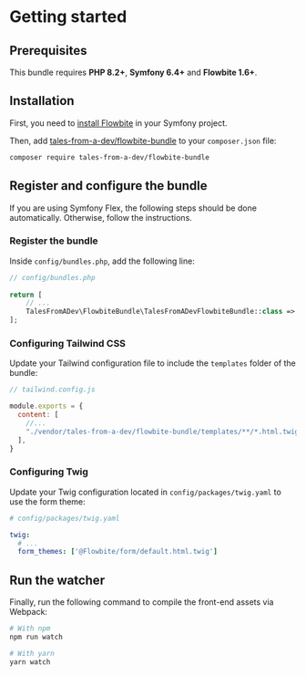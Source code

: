 # Getting started

## Prerequisites

This bundle requires **PHP 8.2+**, **Symfony 6.4+** and **Flowbite 1.6+**.

## Installation

First, you need to [install Flowbite](https://flowbite.com/docs/getting-started/symfony/) in your Symfony project.

Then, add [tales-from-a-dev/flowbite-bundle](https://packagist.org/packages/tales-from-a-dev/flowbite-bundle) 
to your ``composer.json`` file:

```bash
composer require tales-from-a-dev/flowbite-bundle
```

## Register and configure the bundle

If you are using Symfony Flex, the following steps should be done automatically. Otherwise, follow the instructions.

### Register the bundle

Inside `config/bundles.php`, add the following line:

```php
// config/bundles.php
    
return [
    // ...
    TalesFromADev\FlowbiteBundle\TalesFromADevFlowbiteBundle::class => ['all' => true],
];
```

### Configuring Tailwind CSS

Update your Tailwind configuration file to include the `templates` folder of the bundle:

```js
// tailwind.config.js

module.exports = {
  content: [
    //...
    "./vendor/tales-from-a-dev/flowbite-bundle/templates/**/*.html.twig"
  ],
}
```

### Configuring Twig

Update your Twig configuration located in `config/packages/twig.yaml` to use the form theme:

```yaml
# config/packages/twig.yaml

twig:
  # ...
  form_themes: ['@Flowbite/form/default.html.twig']
```

## Run the watcher

Finally, run the following command to compile the front-end assets via Webpack:

```bash
# With npm
npm run watch

# With yarn
yarn watch
```
